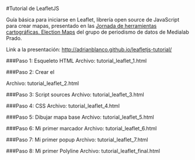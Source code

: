 #Tutorial de LeafletJS

Guía básica para iniciarse en Leaflet, librería open source de JavaScript para crear mapas, presentado en las [Jornada de herramientas cartográficas. Election Maps](http://medialab-prado.es/article/herramientas-cartograficas-election-maps) del grupo de periodismo de datos de Medialab Prado.

Link a la presentación: http://adrianblanco.github.io/leafletjs-tutorial/

###Paso 1: Esqueleto HTML
Archivo: tutorial_leaflet_1.html

###Paso 2: Crear el <div></div>
Archivo: tutorial_leaflet_2.html

###Paso 3: Script sources
Archivo: tutorial_leaflet_3.html

###Paso 4: CSS
Archivo: tutorial_leaflet_4.html

###Paso 5: Dibujar mapa base
Archivo: tutorial_leaflet_5.html

###Paso 6: Mi primer marcador
Archivo: tutorial_leaflet_6.html

###Paso 7: Mi primer popup
Archivo: tutorial_leaflet_7.html

###Paso 8: Mi primer Polyline
Archivo: tutorial_leaflet_final.html
